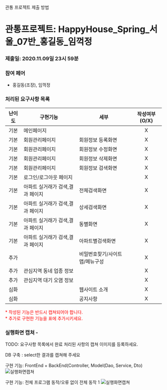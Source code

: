 관통 프로젝트 제출 방법

# 관통프로젝트: HappyHouse_Spring_서울_07반_홍길동_임꺽정 
### 제출일: 2020.11.09일 23시 59분

### 참여 페어
- 홍길동(조장), 임꺽정

### 처리된 요구사항 목록
  
|난이도|구현기능|세부|작성여부(O/X)|
|:---:|---|---|:---:|
|기본|메인페이지||X|
|기본|회원관리페이지|회원정보 등록화면|X|
|기본|회원관리페이지|회원정보 수정화면|X|
|기본|회원관리페이지|회원정보 삭제화면|X|
|기본|회원관리페이지|회원정보 검색화면|X|
|기본|로그인/로그아웃 페이지||X|
|기본|아파트 실거래가 검색,결과 페이지|전체검색화면|X|
|기본|아파트 실거래가 검색,결과 페이지|상세검색화면|X|
|기본|아파트 실거래가 검색,결과 페이지|동별화면|X|
|기본|아파트 실거래가 검색,결과 페이지|아파트별검색화면|X|
|추가||비밀번호찾기/사이트맵/메뉴구성|X|
|추가|관심지역 동네 업종 정보||X|
|추가|관심지역 대기 오염 정보||X|
|심화||웹사이트 소개|X|
|심화||공지사항|X|


<span style="color:red">
* 작성된 기능은 반드시 캡쳐되어야 합니다.<br>
* 추가로 구현한 기능을 표에 추가시키세요.
</span>

### 실행화면 캡쳐 - 
TODO: 요구사항 목록에서 완료 처리된 사항의 캡쳐 이미지를 등록하세요.

DB 구축 : select한 결과를 캡쳐해 주세요

구현 기능: FrontEnd + BackEnd(Controller, Model(Dao, Service, Dto)
![실행화면캡쳐](./화면캡쳐/화면캡쳐_0001_주택정보_web.png)

구현 기능: 전체 프로그램 동작/오류 없이 전체 동작 1
![실행화면캡쳐](./화면캡쳐/화면캡쳐_Main화면_web.png)
